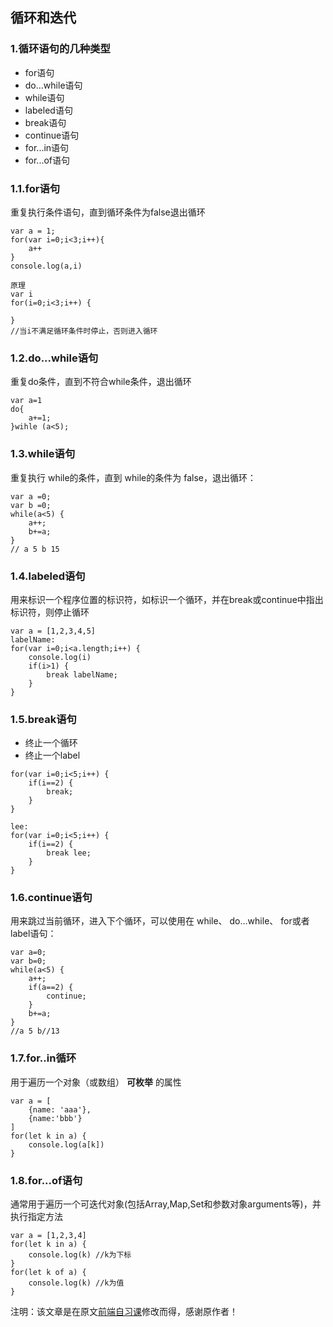 ## 循环和迭代
### 1.循环语句的几种类型
- for语句
- do...while语句
- while语句
- labeled语句
- break语句
- continue语句
- for...in语句
- for...of语句

### 1.1.for语句
重复执行条件语句，直到循环条件为false退出循环

~~~
var a = 1;
for(var i=0;i<3;i++){
    a++
}
console.log(a,i)

原理
var i
for(i=0;i<3;i++) {

}
//当i不满足循环条件时停止，否则进入循环
~~~
### 1.2.do...while语句
重复do条件，直到不符合while条件，退出循环
~~~
var a=1 
do{
    a+=1;
}wihle (a<5);

~~~
### 1.3.while语句
重复执行 while的条件，直到 while的条件为 false，退出循环：
~~~
var a =0;
var b =0;
while(a<5) {
    a++;
    b+=a;
}
// a 5 b 15
~~~

### 1.4.labeled语句
用来标识一个程序位置的标识符，如标识一个循环，并在break或continue中指出标识符，则停止循环

~~~
var a = [1,2,3,4,5]
labelName:
for(var i=0;i<a.length;i++) {
    console.log(i)
    if(i>1) {
        break labelName;
    }
}
~~~

### 1.5.break语句
- 终止一个循环
- 终止一个label
~~~
for(var i=0;i<5;i++) {
    if(i==2) {
        break;
    }
}

lee:
for(var i=0;i<5;i++) {
    if(i==2) {
        break lee;
    }
}
~~~

### 1.6.continue语句
用来跳过当前循环，进入下个循环，可以使用在 while、 do...while、 for或者 label语句：
~~~
var a=0;
var b=0;
while(a<5) {
    a++;
    if(a==2) {
        continue;
    }
    b+=a;
}
//a 5 b//13
~~~

### 1.7.for..in循环

用于遍历一个对象（或数组） **可枚举** 的属性
~~~
var a = [
    {name: 'aaa'},
    {name:'bbb'}
]
for(let k in a) {
    console.log(a[k])
}
~~~
### 1.8.for...of语句
通常用于遍历一个可迭代对象(包括Array,Map,Set和参数对象arguments等)，并执行指定方法

~~~
var a = [1,2,3,4]
for(let k in a) {
    console.log(k) //k为下标
}
for(let k of a) {
    console.log(k) //k为值
}
~~~

注明：该文章是在原文[前端自习课](https://mp.weixin.qq.com/s/-HPtViPA926BwNp599555w)修改而得，感谢原作者！


